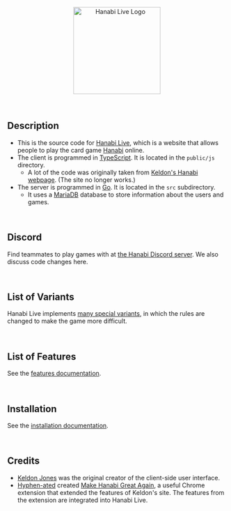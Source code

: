 <p align="center">
    <img src="https://github.com/Zamiell/hanabi-live/raw/master/public/img/logos/2.png" height=200 alt="Hanabi Live Logo" title="Hanabi Live Logo" />
</p>
<br />

## Description

* This is the source code for [Hanabi Live](http://hanabi.live/), which is a website that allows people to play the card game [Hanabi](https://boardgamegeek.com/boardgame/98778/hanabi) online.
* The client is programmed in [TypeScript](https://www.typescriptlang.org/). It is located in the `public/js` directory.
  * A lot of the code was originally taken from [Keldon's Hanabi webpage](http://keldon.net/hanabi/). (The site no longer works.)
* The server is programmed in [Go](https://golang.org/). It is located in the `src` subdirectory.
  * It uses a [MariaDB](https://mariadb.org/) database to store information about the users and games.

<br />

## Discord

Find teammates to play games with at [the Hanabi Discord server](https://discord.gg/FADvkJp). We also discuss code changes here.

<br />

## List of Variants

Hanabi Live implements [many special variants](https://github.com/Zamiell/hanabi-live/tree/master/docs/VARIANTS.md), in which the rules are changed to make the game more difficult.

<br />

## List of Features

See the [features documentation](https://github.com/Zamiell/hanabi-live/tree/master/docs/FEATURES.md).

<br />

## Installation

See the [installation documentation](https://github.com/Zamiell/hanabi-live/tree/master/docs/INSTALL.md).

<br />

## Credits

* [Keldon Jones](http://keldon.net/) was the original creator of the client-side user interface.
* [Hyphen-ated](https://github.com/Hyphen-ated/) created [Make Hanabi Great Again](https://github.com/Hyphen-ated/MakeHanabiGreatAgain), a useful Chrome extension that extended the features of Keldon's site. The features from the extension are integrated into Hanabi Live.
